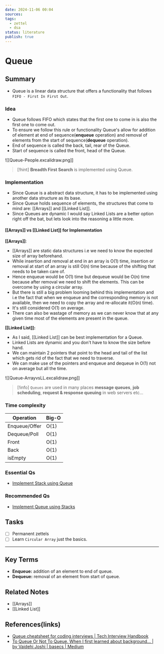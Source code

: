 ```yaml
---
date: 2024-11-06 00:04
sources: 
tags:
  - zettel
  - dsa
status: literature
publish: true
---
```

# Queue

## Summary
- Queue is a linear data structure that offers a functionality that follows `FIFO - First In First Out`. 

### Idea
- Queue follows FIFO which states that the first one to come in is also the first one to come out.
- To ensure we follow this rule or functionality Queue's allow for addition of element at end of sequence(**enqueue** operation) and removal of elements from the start of sequence(**dequeue** operation).
- End of sequence is called the back, tail, rear of the Queue.
- Start of sequence is called the front, head of the Queue.

![[Queue-People.excalidraw.png]]

> [!hint]
> **Breadth First Search** is implemented using Queue.

### Implementation
- Since Queue is a abstract data structure, it has to be implemented using another data structure as its base. 
- Since Queue holds sequence of elements, the structures that come to mind are: [[Arrays]] and [[Linked List]].
- Since Queues are dynamic I would say Linked Lists are a better option right off the bat, but lets look into the reasoning a little more.

#### [[Arrays]] vs [[Linked List]] for Implementation

**[[Arrays]]**:
- [[Arrays]] are static data structures i.e we need to know the expected size of array beforehand.
- While insertion and removal at end in an array is O(1) time, insertion or removal at start of an array is still O(n) time because of the shifting that needs to be taken care of.
- Hence enqueue would be O(1) time but dequeue would be O(n) time because after removal we need to shift the elements. This can be overcome by using a circular array.
- But there is still a big problem looming behind this implementation and i.e the fact that when we enqueue and the corresponding memory is not available, then we need to copy the array and re-allocate it(O(n) time). 
- It's still considered O(1) on average.
- There can also be wastage of memory as we can never know that at any given time most of the elements are present in the queue.

**[[Linked List]]:**
- As I said, [[Linked List]] can be best implementation for a Queue.
- Linked Lists are dynamic and you don't have to know the size before hand.
- We can maintain 2 pointers that point to the head and tail of the list which gets rid of the fact that we need to traverse.
- We can make use of the pointers and enqueue and dequeue in O(1) not on average but all the time.

![[Queue-ArrayvsLL.excalidraw.png]]

> [!info]
> `Queues` are used in many places **message queues**, **job scheduling**, **request & response queuing** in web servers etc...

### Time complexity

|Operation|Big-O|
|---|---|
|Enqueue/Offer|O(1)|
|Dequeue/Poll|O(1)|
|Front|O(1)|
|Back|O(1)|
|isEmpty|O(1)|
### Essential Qs
- [Implement Stack using Queue](https://github.com/Srikar-V675/DSA-Problems/blob/21c0ba2329fb01ebd7bceb23f557611f06d4584f/Queues/Easy/1.%20Implement%20Stack%20using%20Queue.md)

### Recommended Qs
- [Implement Queue using Stacks](https://github.com/Srikar-V675/DSA-Problems/blob/21c0ba2329fb01ebd7bceb23f557611f06d4584f/Queues/Easy/2.%20Implement%20Queue%20using%20Stacks.md)

## Tasks
- [ ] Permanent zettels
- [ ] Learn `Circular Array` just the basics.

---
## Key Terms
- **Enqueue:** addition of an element to end of queue.
- **Dequeue:** removal of an element from start of queue.

## Related Notes
- [[Arrays]]
- [[Linked List]]

## References(links)
- [Queue cheatsheet for coding interviews | Tech Interview Handbook](https://www.techinterviewhandbook.org/algorithms/queue/)
- [To Queue Or Not To Queue. When I first learned about background… | by Vaidehi Joshi | basecs | Medium](https://medium.com/basecs/to-queue-or-not-to-queue-2653bcde5b04)